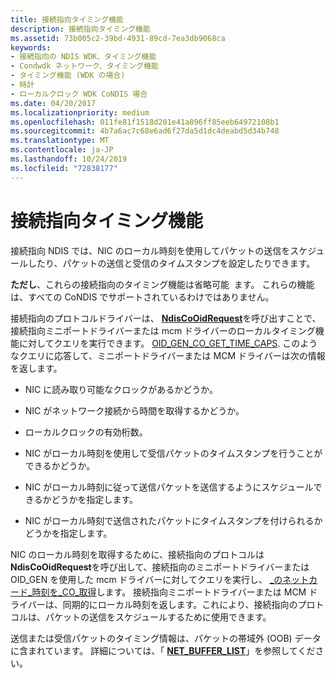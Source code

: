 ```yaml
---
title: 接続指向タイミング機能
description: 接続指向タイミング機能
ms.assetid: 73b005c2-39bd-4931-89cd-7ea3db9068ca
keywords:
- 接続指向の NDIS WDK、タイミング機能
- Condwdk ネットワーク、タイミング機能
- タイミング機能 (WDK の場合)
- 時計
- ローカルクロック WDK CoNDIS 場合
ms.date: 04/20/2017
ms.localizationpriority: medium
ms.openlocfilehash: 011fe81f1518d201e41a896ff85eeb64972108b1
ms.sourcegitcommit: 4b7a6ac7c68e6ad6f27da5d1dc4deabd5d34b748
ms.translationtype: MT
ms.contentlocale: ja-JP
ms.lasthandoff: 10/24/2019
ms.locfileid: "72838177"
---
```

# <a name="connection-oriented-timing-features"></a>接続指向タイミング機能





接続指向 NDIS では、NIC のローカル時刻を使用してパケットの送信をスケジュールしたり、パケットの送信と受信のタイムスタンプを設定したりできます。

**ただし**、これらの接続指向のタイミング機能は省略可能  ます。 これらの機能は、すべての CoNDIS でサポートされているわけではありません。

 

接続指向のプロトコルドライバーは、 [**NdisCoOidRequest**](https://docs.microsoft.com/windows-hardware/drivers/ddi/ndis/nf-ndis-ndiscooidrequest)を呼び出すことで、接続指向ミニポートドライバーまたは mcm ドライバーのローカルタイミング機能に対してクエリを実行できます。 [OID\_GEN\_CO\_GET\_TIME\_CAPS](https://docs.microsoft.com/windows-hardware/drivers/network/oid-gen-co-get-time-caps). このようなクエリに応答して、ミニポートドライバーまたは MCM ドライバーは次の情報を返します。

-   NIC に読み取り可能なクロックがあるかどうか。

-   NIC がネットワーク接続から時間を取得するかどうか。

-   ローカルクロックの有効桁数。

-   NIC がローカル時刻を使用して受信パケットのタイムスタンプを行うことができるかどうか。

-   NIC がローカル時刻に従って送信パケットを送信するようにスケジュールできるかどうかを指定します。

-   NIC がローカル時刻で送信されたパケットにタイムスタンプを付けられるかどうかを指定します。

NIC のローカル時刻を取得するために、接続指向のプロトコルは**NdisCoOidRequest**を呼び出して、接続指向のミニポートドライバーまたは OID\_GEN を使用した mcm ドライバーに対してクエリを実行し、 [\_のネットカード\_時刻を\_CO\_取得](https://docs.microsoft.com/windows-hardware/drivers/network/oid-gen-co-get-netcard-time)します。 接続指向ミニポートドライバーまたは MCM ドライバーは、同期的にローカル時刻を返します。これにより、接続指向のプロトコルは、パケットの送信をスケジュールするために使用できます。

送信または受信パケットのタイミング情報は、パケットの帯域外 (OOB) データに含まれています。 詳細については、「 [**NET\_BUFFER\_LIST**](https://docs.microsoft.com/windows-hardware/drivers/ddi/ndis/ns-ndis-_net_buffer_list)」を参照してください。

 

 





